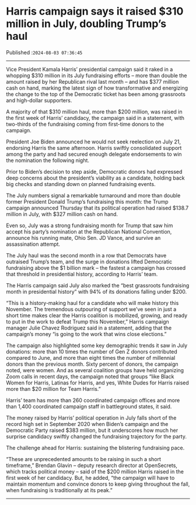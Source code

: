 # Harris campaign says it raised $310 million in July, doubling Trump’s haul

Published :`2024-08-03 07:36:45`

---

Vice President Kamala Harris’ presidential campaign said it raked in a whopping $310 million in its July fundraising efforts – more than double the amount raised by her Republican rival last month – and has $377 million cash on hand, marking the latest sign of how transformative and energizing the change to the top of the Democratic ticket has been among grassroots and high-dollar supporters.

A majority of that $310 million haul, more than $200 million, was raised in the first week of Harris’ candidacy, the campaign said in a statement, with two-thirds of the fundraising coming from first-time donors to the campaign.

President Joe Biden announced he would not seek reelection on July 21, endorsing Harris the same afternoon. Harris swiftly consolidated support among the party and had secured enough delegate endorsements to win the nomination the following night.

Prior to Biden’s decision to step aside, Democratic donors had expressed deep concerns about the president’s viability as a candidate, holding back big checks and standing down on planned fundraising events.

The July numbers signal a remarkable turnaround and more than double former President Donald Trump’s fundraising this month: the Trump campaign announced Thursday that its political operation had raised $138.7 million in July, with $327 million cash on hand.

Even so, July was a strong fundraising month for Trump that saw him accept his party’s nomination at the Republican National Convention, announce his running mate, Ohio Sen. JD Vance, and survive an assassination attempt.

The July haul was the second month in a row that Democrats have outraised Trump’s team, and the surge in donations lifted Democratic fundraising above the $1 billion mark – the fastest a campaign has crossed that threshold in presidential history, according to Harris’ team.

The Harris campaign said July also marked the “best grassroots fundraising month in presidential history” with 94% of its donations falling under $200.

“This is a history-making haul for a candidate who will make history this November. The tremendous outpouring of support we’ve seen in just a short time makes clear the Harris coalition is mobilized, growing, and ready to put in the work to defeat Trump this November,” Harris campaign manager Julie Chavez Rodriguez said in a statement, adding that the campaign’s money “is going to the work that wins close elections.”

The campaign also highlighted some key demographic trends it saw in July donations: more than 10 times the number of Gen Z donors contributed compared to June, and more than eight times the number of millennial donors than the previous month. Sixty percent of donors, the campaign noted, were women. And as several coalition groups have held organizing Zoom calls in recent days, the campaign noted that groups “like Black Women for Harris, Latinas for Harris, and yes, White Dudes for Harris raised more than $20 million for Team Harris.”

Harris’ team has more than 260 coordinated campaign offices and more than 1,400 coordinated campaign staff in battleground states, it said.

The money raised by Harris’ political operation in July falls short of the record high set in September 2020 when Biden’s campaign and the Democratic Party raised $383 million, but it underscores how much her surprise candidacy swiftly changed the fundraising trajectory for the party.

The challenge ahead for Harris: sustaining the blistering fundraising pace.

“These are unprecedented amounts to be raising in such a short timeframe,” Brendan Glavin – deputy research director at OpenSecrets, which tracks political money – said of the $200 million Harris raised in the first week of her candidacy. But, he added, “the campaign will have to maintain momentum and convince donors to keep giving throughout the fall, when fundraising is traditionally at its peak.”

---

